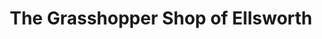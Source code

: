 ---
title: "The Grasshopper Shop of Ellsworth"
url: /ellsworth/the-grasshopper-shop-of-ellsworth/
shop: gift
---